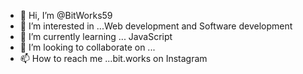 - 👋 Hi, I’m @BitWorks59
- 👀 I’m interested in ...Web development and Software development 
- 🌱 I’m currently learning ... JavaScript 
- 💞️ I’m looking to collaborate on ...
- 📫 How to reach me ...bit.works on Instagram 

<!---
BitWorks59/BitWorks59 is a ✨ special ✨ repository because its `README.md` (this file) appears on your GitHub profile.
You can click the Preview link to take a look at your changes.
--->
